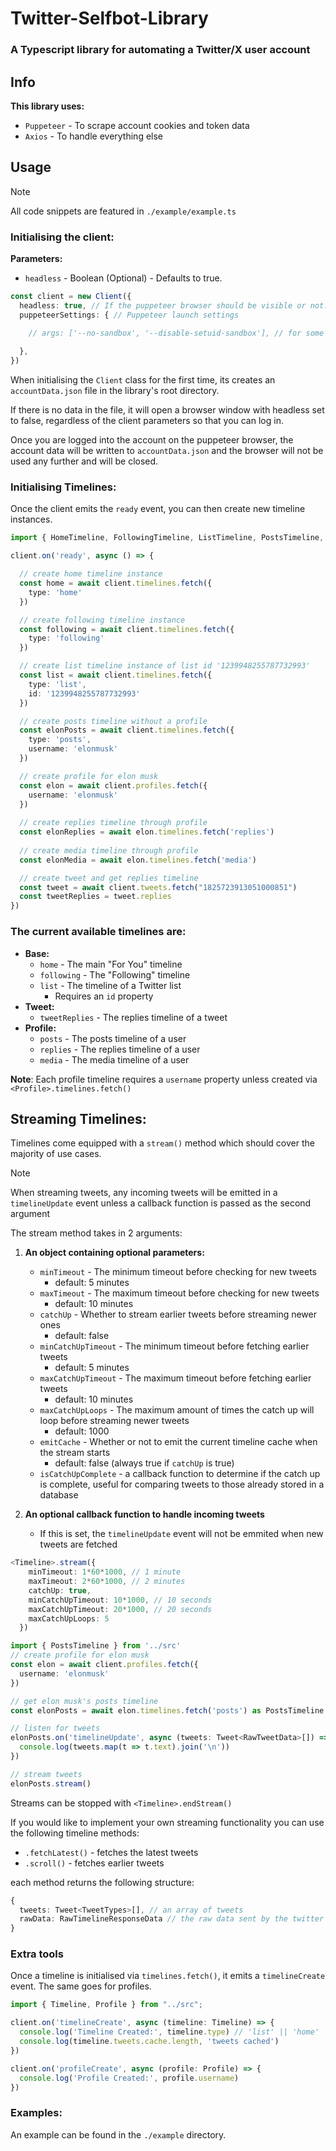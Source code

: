 # Twitter-Selfbot-Library
### A Typescript library for automating a Twitter/X user account

## Info
**This library uses:**
- `Puppeteer` - To scrape account cookies and token data
- `Axios` - To handle everything else

## Usage
> [!NOTE]
> All code snippets are featured in `./example/example.ts`
### Initialising the client:
**Parameters:**
- `headless` - Boolean (Optional) - Defaults to true.
```ts
const client = new Client({
  headless: true, // If the puppeteer browser should be visible or not.
  puppeteerSettings: { // Puppeteer launch settings

    // args: ['--no-sandbox', '--disable-setuid-sandbox'], // for some linux environments (see https://github.com/puppeteer/puppeteer/blob/main/docs/troubleshooting.md#setting-up-chrome-linux-sandbox)
  
  },
})
```
When initialising the `Client` class for the first time, its creates an `accountData.json` file in the library's root directory.

If there is no data in the file, it will open a browser window with headless set to false, regardless of the client parameters so that you can log in.

Once you are logged into the account on the puppeteer browser, the account data will be written to `accountData.json` and the browser will not be used any further and will be closed.

### Initialising Timelines:
Once the client emits the `ready` event, you can then create new timeline instances.
```ts
import { HomeTimeline, FollowingTimeline, ListTimeline, PostsTimeline, MediaTimeline, RepliesTimeline, } from "../src";

client.on('ready', async () => {

  // create home timeline instance
  const home = await client.timelines.fetch({
    type: 'home'
  })

  // create following timeline instance
  const following = await client.timelines.fetch({
    type: 'following'
  })

  // create list timeline instance of list id '1239948255787732993'
  const list = await client.timelines.fetch({
    type: 'list',
    id: '1239948255787732993'
  })

  // create posts timeline without a profile
  const elonPosts = await client.timelines.fetch({
    type: 'posts',
    username: 'elonmusk'
  })

  // create profile for elon musk
  const elon = await client.profiles.fetch({
    username: 'elonmusk'
  })
  
  // create replies timeline through profile
  const elonReplies = await elon.timelines.fetch('replies')
  
  // create media timeline through profile
  const elonMedia = await elon.timelines.fetch('media')

  // create tweet and get replies timeline
  const tweet = await client.tweets.fetch("1825723913051000851")
  const tweetReplies = tweet.replies
})
```
### The current available timelines are:
- **Base:**
  - `home` - The main "For You" timeline
  - `following` - The "Following" timeline
  - `list` - The timeline of a Twitter list
    - Requires an `id` property
- **Tweet:**
  - `tweetReplies` - The replies timeline of a tweet
- **Profile:**
  - `posts` - The posts timeline of a user
  - `replies` - The replies timeline of a user
  - `media` - The media timeline of a user

**Note**: Each profile timeline requires a `username` property unless created via `<Profile>.timelines.fetch()`

## Streaming Timelines:

Timelines come equipped with a `stream()` method which should cover the majority of use cases.
> [!NOTE]
> When streaming tweets, any incoming tweets will be emitted in a `timelineUpdate` event unless a callback function is passed as the second argument

The stream method takes in 2 arguments:
1. **An object containing optional parameters:**
     - `minTimeout` - The minimum timeout before checking for new tweets
       - default: 5 minutes
     - `maxTimeout` - The maximum timeout before checking for new tweets
       - default: 10 minutes
     - `catchUp` - Whether to stream earlier tweets before streaming newer ones
       - default: false
     - `minCatchUpTimeout` - The minimum timeout before fetching earlier tweets 
       - default: 5 minutes
     - `maxCatchUpTimeout` - The maximum timeout before fetching earlier tweets
       - default: 10 minutes
     - `maxCatchUpLoops` - The maximum amount of times the catch up will loop before streaming newer tweets
       - default: 1000
     - `emitCache` - Whether or not to emit the current timeline cache when the stream starts
       - default: false (always true if `catchUp` is true)
     - `isCatchUpComplete` - a callback function to determine if the catch up is complete, useful for comparing tweets to those already stored in a database

2. **An optional callback function to handle incoming tweets**
     - If this is set, the `timelineUpdate` event will not be emmited when new tweets are fetched
```ts
<Timeline>.stream({
    minTimeout: 1*60*1000, // 1 minute
    maxTimeout: 2*60*1000, // 2 minutes
    catchUp: true,
    minCatchUpTimeout: 10*1000, // 10 seconds
    maxCatchUpTimeout: 20*1000, // 20 seconds
    maxCatchUpLoops: 5
  })
```

```ts
import { PostsTimeline } from '../src'
// create profile for elon musk
const elon = await client.profiles.fetch({
  username: 'elonmusk'
})

// get elon musk's posts timeline
const elonPosts = await elon.timelines.fetch('posts') as PostsTimeline

// listen for tweets
elonPosts.on('timelineUpdate', async (tweets: Tweet<RawTweetData>[]) => {
  console.log(tweets.map(t => t.text).join('\n'))
})

// stream tweets
elonPosts.stream()
```
Streams can be stopped with `<Timeline>.endStream()`

If you would like to implement your own streaming functionality you can use the following timeline methods:
- `.fetchLatest()` - fetches the latest tweets
- `.scroll()` - fetches earlier tweets

each method returns the following structure:
  
  ```ts
  {
    tweets: Tweet<TweetTypes>[], // an array of tweets
    rawData: RawTimelineResponseData // the raw data sent by the twitter user api
  }
  ```

### Extra tools

Once a timeline is initialised via `timelines.fetch()`, it emits a `timelineCreate` event. The same goes for profiles.
```ts
import { Timeline, Profile } from "../src";

client.on('timelineCreate', async (timeline: Timeline) => {
  console.log('Timeline Created:', timeline.type) // 'list' || 'home' || 'following' || 'posts' || 'replies' || 'media'
  console.log(timeline.tweets.cache.length, 'tweets cached')
})

client.on('profileCreate', async (profile: Profile) => {
  console.log('Profile Created:', profile.username)
})
```

### Examples:
An example can be found in the `./example` directory.
